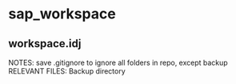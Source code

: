 # sap_workspace
workspace.idj
--------------
NOTES:
save .gitignore to ignore all folders in repo, except backup
RELEVANT FILES:
Backup directory
